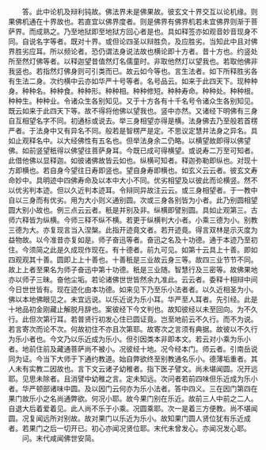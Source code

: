 <!-- { "loadSidebar": true } -->
　　答。此中论机及辩利钝故。佛法界未是佛果故。彼玄文十界交互以论机缘。则果佛机通在十界故也。若直宜以佛界度者。则是佛界有佛界机若未宜佛界则渐于菩萨界。而成熟之。乃至地狱即至地狱方回心者是也。具如释签亦如观音妙音现身不同。自说名字等者。既对十界。或但论四圣以辩胜负。及应胜劣。当知此中且对佛界胜劣应耳。所以频论者。恐仍谓法身说法故也横论即十方者。昔十方也。约竖处所至然灯佛等者。以释迦望昔值然灯名儒童时。非取他然灯以望我也。若取他佛非我竖也。若指然灯佛身则可引类而已。故云如今等也。言生法者。如下所释胜劣各有生法二身。次约横中云亦如华严十号等者。名号品云。如来于此四天下。现种种身。种种名。种种食。种种形。种种相。种种修短。种种寿命。种种处。种种根。种种生。种种业。令诸众生各别知见。又于十方各有十千名号令诸众生各别知见。既云如来于此四天下等。故不得将他佛以望我也。竖中亦然。又诸经下明佛有三身自互相望名字不同。初通标或说去。举三身相望亦得是横。法身佛去乃至般若首楞严者。于法身中又有异名不同。般若是智楞严是定。不思议定慧并法身之异名。具如止观释名中。以大经佛性有五名也。但举法身余二仍略。以横望故即得以佛望佛。如前竖望秖得以佛望往菩萨身耳。今既已成可得横望。或说寿二万至可知者。此借他佛以显释迦。如彼诸佛故皆云如也。纵横可知者。释迦弥勒即纵也。对现十方即横也。若自身今望往日寿即竖也。望自身寿即横也。如玄义云云者。彼玄文寿命妙中。具明迹中四佛寿命及以本中大小不同。优劣相望及以彼此而论横竖。然不以优劣判本迹。但以久近判本迹耳。令辩同异故注云云。或三身相望者。于一教中自以三身而有优劣。用为大小则义通别圆。次或三身各别皆为小者。此乃别圆相望圆大别小故也。例三点云云者。秖是并别及非。纵横即譬别圆。具如止观第三。古师六释皆为纵横。今师三释不纵不横。若更于纵横判大小者。小乘三德为小。别教三德为大。亦复现言当入涅槃。此指开迹竟文者。若开迹竟。得言双林是示灭度为益物故。以今准昔亦复如是。师子奋迅等者。奋迅之名及十功德。通于本迹乃至初住。今须简之此是久成现作现在。有十德者。前九可见。如第十云具上十善。即如四观观其十善。圆即上上十善也。十善秖是三业故云身三等。故四三业节节不同。故上上者至果名为师子奋迅中第十功德。秖是三业随。智慧行及三密等。故佛果地亦以师子三昧。奋他尘垢。若论诸佛世世皆然余九准此。云云者。委释十相辩中间今日世世皆有。现在迹化由本功德。如来见下乃至乐小法者者。以久近相圣为小。佛以本地佛眼见之。未宜远说。以乐近说为乐小耳。华严至人耳者。先引经。此是十地品初金刚藏止解脱月辞也。案彼经下今文判也。故知彼经以未至回向。为不久行。此但次第行耳。若普贤行初发心住已圆证竟。岂至地前云不久行。而不为说。若言寄次而论不次。何故初住不亦且次第耶。故寄次之言须有典据。故彼以不久行为乐小者也。今文乃以乐近成为乐小。但引因类本非即本文。若云对小乘为乐小者。地前住前及藏通菩萨尚不被小。况彼经十地。况今经本门。师云者。引南岳说同为证。今当下大师于下通约教道。始自弊欲终至别教通名乐小。德薄垢重者。其人未有实教二因故也。言下文云诸子幼稚者。指下医子譬文。尚未堪闻圆。况开远耶。见思未除者。且消譬中幼稚之言。定未知远。次问者若前四味但乐近成为乐小者。华严顿部诸味中圆。及以因门云何亦为乐小法者。答中四义。三在因门第四在果门故乐小之名尚通弊欲。何况小耶。故今果门别在乐近。故前三人中前之二人。自退大后着爱着见。此人尚不乐于小乘。况圆乘耶。次一是着三方便教。尚不堪闻圆。况复闻远所对别故。故对果门以乐近为乐小。故知果门圆人贤位犹有乐近成者。若果门之后一切开已。初心亦闻况贤位耶。末代未曾发心。亦闻况发心耶。
　　问。末代咸闻佛世安简。
